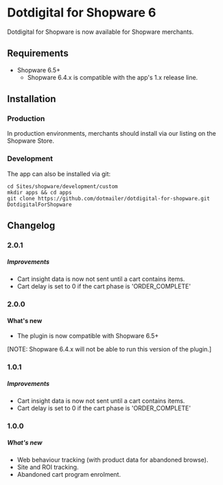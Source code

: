 # Dotdigital for Shopware 6

Dotdigital for Shopware is now available for Shopware merchants.

## Requirements
- Shopware 6.5+
    - Shopware 6.4.x is compatible with the app's 1.x release line.

## Installation

### Production
In production environments, merchants should install via our listing on the Shopware Store.

### Development
The app can also be installed via git:
```
cd Sites/shopware/development/custom
mkdir apps && cd apps
git clone https://github.com/dotmailer/dotdigital-for-shopware.git DotdigitalForShopware
```

## Changelog

### 2.0.1

##### Improvements
- Cart insight data is now not sent until a cart contains items.
- Cart delay is set to 0 if the cart phase is 'ORDER_COMPLETE'

### 2.0.0

#### What's new
- The plugin is now compatible with Shopware 6.5+

[NOTE: Shopware 6.4.x will not be able to run this version of the plugin.]

### 1.0.1

##### Improvements
- Cart insight data is now not sent until a cart contains items.
- Cart delay is set to 0 if the cart phase is 'ORDER_COMPLETE'

### 1.0.0

##### What's new
- Web behaviour tracking (with product data for abandoned browse).
- Site and ROI tracking.
- Abandoned cart program enrolment.

